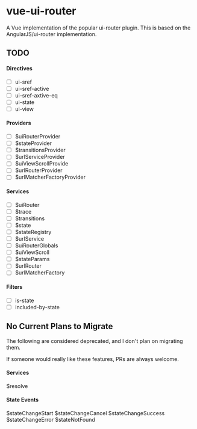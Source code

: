 # vue-ui-router

A Vue implementation of the popular ui-router plugin.
This is based on the AngularJS/ui-router implementation.

## TODO

#### Directives

- [ ] ui-sref
- [ ] ui-sref-active
- [ ] ui-sref-axtive-eq
- [ ] ui-state
- [ ] ui-view

#### Providers

- [ ] $uiRouterProvider 
- [ ] $stateProvider
- [ ] $transitionsProvider
- [ ] $urlServiceProvider
- [ ] $uiViewScrollProvide
- [ ] $urlRouterProvider
- [ ] $urlMatcherFactoryProvider

#### Services

- [ ] $uiRouter
- [ ] $trace
- [ ] $transitions
- [ ] $state
- [ ] $stateRegistry
- [ ] $urlService
- [ ] $uiRouterGlobals
- [ ] $uiViewScroll
- [ ] $stateParams
- [ ] $urlRouter
- [ ] $urlMatcherFactory

#### Filters

- [ ] is-state
- [ ] included-by-state

## No Current Plans to Migrate

The following are considered deprecated, and I don't plan on
migrating them.

If someone would really like these features, PRs are always welcome.

#### Services

$resolve

#### State Events

$stateChangeStart
$stateChangeCancel
$stateChangeSuccess
$stateChangeError
$stateNotFound

